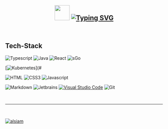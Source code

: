 ### 


<h2 align="center">
  <img src="https://media.giphy.com/media/hvRJCLFzcasrR4ia7z/giphy.gif" width="48" >
    <a href="https://git.io/typing-svg"><a href="https://git.io/typing-svg"><img src="https://readme-typing-svg.demolab.com?font=Kanit&weight=600&size=28&pause=1000&color=17B3F7&width=435&lines=Hey%2C+there!;My+name+is+Matteo+Kosina" alt="Typing SVG" /></a></a>
</h2>







<br />




## Tech-Stack

![Typescript](https://img.shields.io/badge/Typescript-007acc?style=for-the-badge&labelColor=black&logo=typescript&logoColor=007acc)
![Java](https://img.shields.io/badge/Java-red?style=for-the-badge&labelColor=red&logo=coffeescript&logoColor=white)
![React](https://img.shields.io/badge/-React-61DBFB?style=for-the-badge&labelColor=black&logo=react&logoColor=61DBFB)
![sGo](https://img.shields.io/badge/Go-007acc?style=for-the-badge&logo=go&logoColor=white)

[![Kubernetes](https://img.shields.io/badge/Kubernetes-326CE5?logo=kubernetes&logoColor=fff)](#

![HTML](https://img.shields.io/badge/HTML5-E34F26?style=for-the-badge&logo=html5&logoColor=white)
![CSS3](https://img.shields.io/badge/CSS-1572B6?style=for-the-badge&logo=css3&logoColor=white)
![Javascript](https://img.shields.io/badge/Javascript-F0DB4F?style=for-the-badge&labelColor=black&logo=javascript&logoColor=F0DB4F)


![Markdown](https://img.shields.io/badge/Markdown-000000?style=for-the-badge&logo=markdown&logoColor=white)
![Jetbrains](https://img.shields.io/badge/Jetbrains-0078d7?style=for-the-badge&logo=jetbrains&logoColor=white)
[![Visual Studio Code](https://custom-icon-badges.demolab.com/badge/Visual%20Studio%20Code-0078d7.svg?logo=vsc&logoColor=white)](#)
![Git](https://img.shields.io/badge/Git-F05032?style=for-the-badge&logo=git&logoColor=white)


<br/>
<hr/>
<br/>

<p align="left">

 <a href="https://de.linkedin.com/in/matteokosina" target="_blank">
  <img src="https://img.shields.io/badge/LinkedIn-0077B5?style=for-the-badge&logo=linkedin&logoColor=white" alt="alsiam"/>
 </a>
 
</p>
